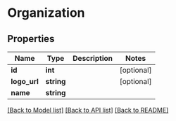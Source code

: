 # Organization

## Properties
Name | Type | Description | Notes
------------ | ------------- | ------------- | -------------
**id** | **int** |  | [optional] 
**logo_url** | **string** |  | [optional] 
**name** | **string** |  | 

[[Back to Model list]](../README.md#documentation-for-models) [[Back to API list]](../README.md#documentation-for-api-endpoints) [[Back to README]](../README.md)



